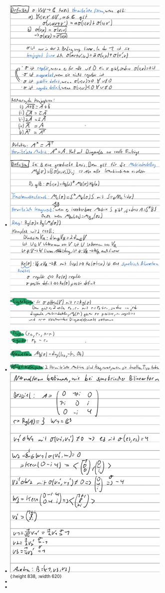 - ![image.png](../assets/image_1730958562601_0.png)
- ![image.png](../assets/image_1730958592581_0.png)
- ![image.png](../assets/image_1730958615577_0.png){:height 838, :width 620}
-
-